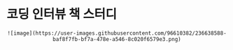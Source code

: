 # 코딩 인터뷰 책 스터디

<div align="center">

    ![image](https://user-images.githubusercontent.com/96610382/236638588-baf8f7fb-bf7a-478e-a546-8c020f6579e3.png)

</div>

